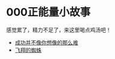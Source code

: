 # 000正能量小故事

感觉累了，精力不足了，来这里喝点鸡汤吧！

- [成功并不像你想像的那么难](%E6%88%90%E5%8A%9F%E5%B9%B6%E4%B8%8D%E5%83%8F%E4%BD%A0%E6%83%B3%E5%83%8F%E7%9A%84%E9%82%A3%E4%B9%88%E9%9A%BE.md)
- [飞翔的蜘蛛](%E9%A3%9E%E7%BF%94%E7%9A%84%E8%9C%98%E8%9B%9B.md)